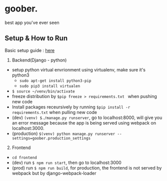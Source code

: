 # goober.
best app you've ever seen

## Setup & How to Run

Basic setup guide : [here](http://v1k45.com/blog/modern-django-part-1-setting-up-django-and-react/)

1. Backend(Django - python)
  - setup python virtual envrionment using virtualenv, make sure it's python3
    - `sudo apt-get install python3-pip`
    - `sudo pip3 install virtualen`
  - `$ source ~/venv/bin/activate`
  - freeze distribution by `$pip freeze > requirements.txt ` when pushing new code
  - Install packages receursively by running `$pip install -r requirements.txt` when pulling new code
  - (dev) `(venv) $./manage.py runserver`, go to localhost:8000, will give you an error message because the app is being served using webpack on localhost:3000.
  - (production) `$(venv) python manage.py runserver --settings=goober.production_settings`


2. Frontend
  - `cd frontend`
  - (dev) run `$ npm run start`, then go to localhost:3000
  - (prod) run `$ npm run build`, for production, the frontend is not served by webpack but by django-webpack-loader
